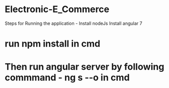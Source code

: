# Electronic-E_Commerce
Steps for Running the application -
Install nodeJs
Install angular 7
# run npm install in cmd
# Then run angular server by following commmand - ng s --o in cmd
